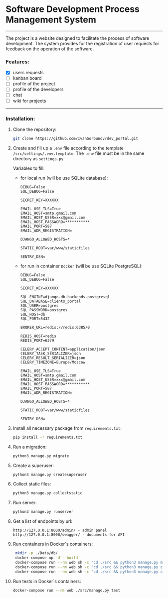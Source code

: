 # Software Development Process Management System

---
The project is a website designed to facilitate the process of software development. The system provides for the registration of user requests for feedback on the operation of the software.

### Features:
 - [x] users requests
 - [ ] kanban board
 - [ ] profile of the project
 - [ ] profile of the developers
 - [ ] chat
 - [ ] wiki for projects

---
### Installation:

1. Clone the repository:
   
    ```bash
   git clone https://github.com/IvanGorbunov/dev_portal.git
   ```
   
2. Create and fill up a `.env` file according to the template `/src/settings/.env.template`. The `.env` file must be in the same directory as `settings.py`.

   Variables to fill:
   
   - for local run (will be use SQLite database):
      ```
      DEBUG=False
      SQL_DEBUG=False
      
      SECRET_KEY=XXXXXX
     
      EMAIL_USE_TLS=True
      EMAIL_HOST=smtp.gmail.com
      EMAIL_HOST_USER=xxx@gmail.com
      EMAIL_HOST_PASSWORD=***********
      EMAIL_PORT=587
      EMAIL_ADR_REGISTRATION=

      DJANGO_ALLOWED_HOSTS=*

      STATIC_ROOT=var/www/staticfiles

      SENTRY_DSN=
      ```
      
   - for run in container `Docker` (will be use SQLite PostgreSQL):
      ```
      DEBUG=False
      SQL_DEBUG=False
      
      SECRET_KEY=XXXXXX
      
      SQL_ENGINE=django.db.backends.postgresql
      SQL_DATABASE=clients_portal
      SQL_USER=postgres
      SQL_PASSWORD=postgres
      SQL_HOST=db
      SQL_PORT=5432
      
      BROKER_URL=redis://redis:6385/0
      
      REDIS_HOST=redis
      REDIS_PORT=6379

      CELERY_ACCEPT_CONTENT=application/json
      CELERY_TASK_SERIALIZER=json
      CELERY_RESULT_SERIALIZER=json
      CELERY_TIMEZONE=Europe/Moscow

      EMAIL_USE_TLS=True
      EMAIL_HOST=smtp.gmail.com
      EMAIL_HOST_USER=xxx@gmail.com
      EMAIL_HOST_PASSWORD=***********
      EMAIL_PORT=587
      EMAIL_ADR_REGISTRATION=

      DJANGO_ALLOWED_HOSTS=*

      STATIC_ROOT=var/www/staticfiles

      SENTRY_DSN=
      ```

3. Install all necessary package from `requirements.txt`:

    ```bash
    pip install -r requirements.txt
    ```
   
4. Run a migration:

    ```bash
    python3 manage.py migrate
    ```
   
5. Create a superuser:

    ```bash
    python3 manage.py createsuperuser
    ```

6. Collect static files:

    ```bash
    python3 manage.py collectstatic
    ```
   
7. Run server:

    ```bash
    python3 manage.py runserver
    ```
   
8. Get a list of endpoints by url:

   ```angular2html
   http://127.0.0.1:8000/admin/ - admin panel
   http://127.0.0.1:8000/swagger/ - documents for API
   ```
   
9. Run containers in Docker`s containers:

   ```bash
    mkdir -p ./Data/db/
    docker-compose up -d --build
    docker-compose run --rm web sh -c "cd ./src && python3 manage.py migrate"
    docker-compose run --rm web sh -c "cd ./src && python3 manage.py createsuperuser"
    docker-compose run --rm web sh -c "cd ./src && python3 manage.py collectstatic"
    ```
   
10. Run tests in Docker`s containers:

     ```bash
     docker-compose run --rm web ./src/manage.py test
     ```

